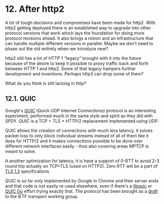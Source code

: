 # 12. After http2

A lot of tough decisions and compromises have been made for http2. With http2 getting deployed there is an established way to upgrade into other protocol versions that work which lays the foundation for doing more protocol revisions ahead. It also brings a notion and an infrastructure that can handle multiple different versions in parallel. Maybe we don't need to phase out the old entirely when we introduce new?

http2 still has a lot of HTTP 1 “legacy” brought with it into the future because of the desire to keep it possible to proxy traffic back and forth between HTTP 1 and http2. Some of that legacy hampers further development and inventions. Perhaps http3 can drop some of them?

What do you think is still lacking in http?

## 12.1. QUIC

Google's [QUIC](https://www.chromium.org/quic) (Quick UDP Internet Connections) protocol is an interesting experiment, performed much in the same style and spirit as they did with SPDY. QUIC is a TCP + TLS + HTTP/2 replacement implemented using UDP.

QUIC allows the creation of connections with much less latency, it solves packet loss to only block individual streams instead of all of them like it does for HTTP/2 and it makes connections possible to be done over different network interfaces easily - thus also covering areas MPTCP is meant to solve.

A another optimization for latency, it is have a support of 0-RTT to avoid 2-3 round trip actually on TCP+TLS (used on HTTP2). Zero RTT will be a part of [TLS 1.3](https://tlswg.github.io/tls13-spec/#rfc.section.6.2.2) specifications

QUIC is so far only implemented by Google in Chrome and their server ends and that code is not easily re-used elsewhere, even if there's a [libquic](https://github.com/devsisters/libquic) or [QUIC Go](https://github.com/romain-jacotin/quic) effort trying exactly that. The protocol has been brought as a [draft](http://tools.ietf.org/html/draft-tsvwg-quic-protocol-01) to the IETF transport working group.
